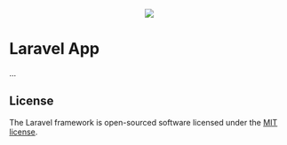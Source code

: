 <p align="center"><img src="https://laravel.com/assets/img/components/logo-laravel.svg"></p>

# Laravel App

...

## License

The Laravel framework is open-sourced software licensed under the [MIT license](https://opensource.org/licenses/MIT).

